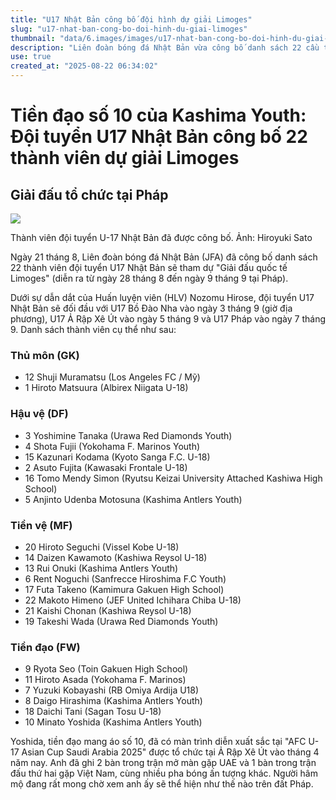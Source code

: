 ```yaml
---
title: "U17 Nhật Bản công bố đội hình dự giải Limoges"
slug: "u17-nhat-ban-cong-bo-doi-hinh-du-giai-limoges"
thumbnail: "data/6.images/images/u17-nhat-ban-cong-bo-doi-hinh-du-giai-limoges.webp"
description: "Liên đoàn bóng đá Nhật Bản vừa công bố danh sách 22 cầu thủ U17 Nhật Bản sẽ tham dự Giải đấu quốc tế Limoges tại Pháp, nổi bật là tiền đạo Minato Yoshida."
use: true
created_at: "2025-08-22 06:34:02"
---
```


# Tiền đạo số 10 của Kashima Youth: Đội tuyển U17 Nhật Bản công bố 22 thành viên dự giải Limoges

## Giải đấu tổ chức tại Pháp

![](/images/20250821-00178156-sdigestw-000-2-view.webp)

Thành viên đội tuyển U-17 Nhật Bản đã được công bố. Ảnh: Hiroyuki Sato

Ngày 21 tháng 8, Liên đoàn bóng đá Nhật Bản (JFA) đã công bố danh sách 22 thành viên đội tuyển U17 Nhật Bản sẽ tham dự "Giải đấu quốc tế Limoges" (diễn ra từ ngày 28 tháng 8 đến ngày 9 tháng 9 tại Pháp).

Dưới sự dẫn dắt của Huấn luyện viên (HLV) Nozomu Hirose, đội tuyển U17 Nhật Bản sẽ đối đầu với U17 Bồ Đào Nha vào ngày 3 tháng 9 (giờ địa phương), U17 Ả Rập Xê Út vào ngày 5 tháng 9 và U17 Pháp vào ngày 7 tháng 9. Danh sách thành viên cụ thể như sau:

### Thủ môn (GK)
*   12 Shuji Muramatsu (Los Angeles FC / Mỹ)
*   1 Hiroto Matsuura (Albirex Niigata U-18)

### Hậu vệ (DF)
*   3 Yoshimine Tanaka (Urawa Red Diamonds Youth)
*   4 Shota Fujii (Yokohama F. Marinos Youth)
*   15 Kazunari Kodama (Kyoto Sanga F.C. U-18)
*   2 Asuto Fujita (Kawasaki Frontale U-18)
*   16 Tomo Mendy Simon (Ryutsu Keizai University Attached Kashiwa High School)
*   5 Anjinto Udenba Motosuna (Kashima Antlers Youth)

### Tiền vệ (MF)
*   20 Hiroto Seguchi (Vissel Kobe U-18)
*   14 Daizen Kawamoto (Kashiwa Reysol U-18)
*   13 Rui Onuki (Kashima Antlers Youth)
*   6 Rent Noguchi (Sanfrecce Hiroshima F.C Youth)
*   17 Futa Takeno (Kamimura Gakuen High School)
*   22 Makoto Himeno (JEF United Ichihara Chiba U-18)
*   21 Kaishi Chonan (Kashiwa Reysol U-18)
*   19 Takeshi Wada (Urawa Red Diamonds Youth)

### Tiền đạo (FW)
*   9 Ryota Seo (Toin Gakuen High School)
*   11 Hiroto Asada (Yokohama F. Marinos)
*   7 Yuzuki Kobayashi (RB Omiya Ardija U18)
*   8 Daigo Hirashima (Kashima Antlers Youth)
*   18 Daichi Tani (Sagan Tosu U-18)
*   10 Minato Yoshida (Kashima Antlers Youth)

Yoshida, tiền đạo mang áo số 10, đã có màn trình diễn xuất sắc tại "AFC U-17 Asian Cup Saudi Arabia 2025" được tổ chức tại Ả Rập Xê Út vào tháng 4 năm nay. Anh đã ghi 2 bàn trong trận mở màn gặp UAE và 1 bàn trong trận đấu thứ hai gặp Việt Nam, cùng nhiều pha bóng ấn tượng khác. Người hâm mộ đang rất mong chờ xem anh ấy sẽ thể hiện như thế nào trên đất Pháp.